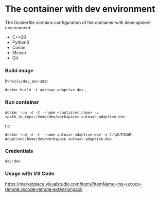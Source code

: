 # The container with dev environment

The Dockerfile contains configuration of the container with development environment:

- C++20
- Python3
- Conan
- Meson
- Git

### Build image

In `tools/dev_env` use:

`docker build -t autosar-adaptive-dev .`

### Run container
`docker run -d -t --name <container_name> -v <path_to_repo:/home/dev/workspace> autosar-adaptive-dev`

i.e

`docker run -d -t --name autosar-adaptive-dev -v C:\AUTOSAR-Adaptive:/home/dev/workspace autosar-adaptive-dev`

### Credentials 
`dev:dev`

### Usage with VS Code

https://marketplace.visualstudio.com/items?itemName=ms-vscode-remote.vscode-remote-extensionpack